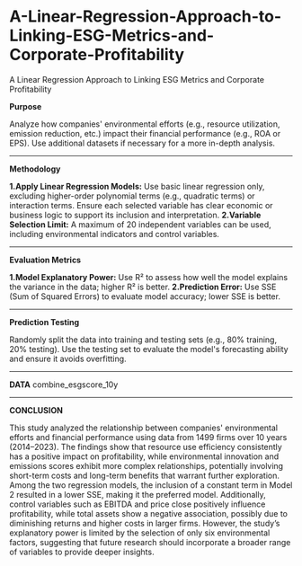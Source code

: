 # A-Linear-Regression-Approach-to-Linking-ESG-Metrics-and-Corporate-Profitability
A Linear Regression Approach to Linking ESG Metrics and Corporate Profitability


**Purpose**

Analyze how companies' environmental efforts (e.g., resource utilization, emission reduction, etc.) impact their financial performance (e.g., ROA or EPS).
Use additional datasets if necessary for a more in-depth analysis.

------------
**Methodology**

**1.Apply Linear Regression Models:**
Use basic linear regression only, excluding higher-order polynomial terms (e.g., quadratic terms) or interaction terms.
Ensure each selected variable has clear economic or business logic to support its inclusion and interpretation.
**2.Variable Selection Limit:**
A maximum of 20 independent variables can be used, including environmental indicators and control variables.

------------
**Evaluation Metrics**

**1.Model Explanatory Power:** Use R² to assess how well the model explains the variance in the data; higher R² is better.
**2.Prediction Error:** Use SSE (Sum of Squared Errors) to evaluate model accuracy; lower SSE is better.

--------------
**Prediction Testing**

Randomly split the data into training and testing sets (e.g., 80% training, 20% testing). Use the testing set to evaluate the model's forecasting ability and ensure it avoids overfitting.

--------------
**DATA** combine_esgscore_10y

--------------

**CONCLUSION**

This study analyzed the relationship between companies' environmental efforts and financial performance using data from 1499 firms over 10 years (2014–2023). The findings show that resource use efficiency consistently has a positive impact on profitability, while environmental innovation and emissions scores exhibit more complex relationships, potentially involving short-term costs and long-term benefits that warrant further exploration. Among the two regression models, the inclusion of a constant term in Model 2 resulted in a lower SSE, making it the preferred model. Additionally, control variables such as EBITDA and price close positively influence profitability, while total assets show a negative association, possibly due to diminishing returns and higher costs in larger firms. However, the study’s explanatory power is limited by the selection of only six environmental factors, suggesting that future research should incorporate a broader range of variables to provide deeper insights.
